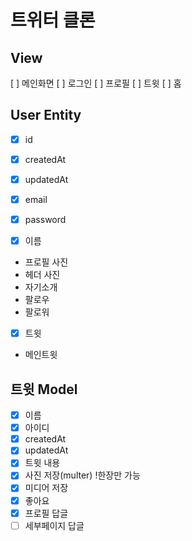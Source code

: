 # 트위터 클론

 ## View

 [ ] 메인화면
 [ ] 로그인
 [ ] 프로필
 [ ] 트윗
 [ ] 홈

 ## User Entity
 - [x] id
 - [x] createdAt
 - [x] updatedAt
 - [x] email
 - [x] password

 - [x] 이름
 - 프로필 사진
 - 헤더 사진
 - 자기소개
 - 팔로우
 - 팔로워
 - [x] 트윗
 - 메인트윗

 ## 트윗 Model
 - [x] 이름
 - [x] 아이디
 - [x] createdAt
 - [x] updatedAt
 - [x] 트윗 내용
 - [x] 사진 저장(multer) !한장만 가능
 - [x] 미디어 저장
 - [x] 좋아요
 - [x] 프로필 답글
 - [ ] 세부페이지 답글
